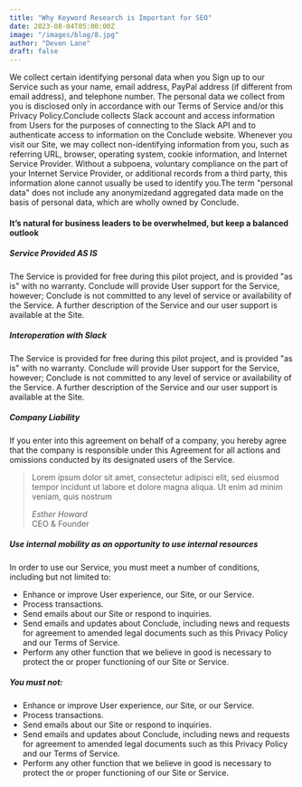 ```yaml
---
title: "Why Keyword Research is Important for SEO"
date: 2023-08-04T05:00:00Z
image: "/images/blog/8.jpg"
author: "Devon Lane"
draft: false
---
```


We collect certain identifying personal data when you Sign up to our Service such as your name, email address, PayPal address (if different from email address), and telephone number. The personal data we collect from you is disclosed only in accordance with our Terms of Service and/or this Privacy Policy.Conclude collects Slack account and access information from Users for the purposes of connecting to the Slack API and to authenticate access to information on the Conclude website. Whenever you visit our Site, we may collect non-identifying information from you, such as referring URL, browser, operating system, cookie information, and Internet Service Provider. Without a subpoena, voluntary compliance on the part of your Internet Service Provider, or additional records from a third party, this information alone cannot usually be used to identify you.The term "personal data" does not include any anonymizedand aggregated data made on the basis of personal data, which are wholly owned by Conclude.

#### It’s natural for business leaders to be overwhelmed, but keep a balanced outlook

##### Service Provided AS IS

The Service is provided for free during this pilot project, and is provided "as is" with no warranty. Conclude will provide User support for the Service, however; Conclude is not committed to any level of service or availability of the Service. A further description of the Service and our user support is available at the Site.

##### Interoperation with Slack

The Service is provided for free during this pilot project, and is provided "as is" with no warranty. Conclude will provide User support for the Service, however; Conclude is not committed to any level of service or availability of the Service. A further description of the Service and our user support is available at the Site.

##### Company Liability

If you enter into this agreement on behalf of a company, you hereby agree that the company is responsible under this Agreement for all actions and omissions conducted by its designated users of the Service.

> Lorem ipsum dolor sit amet, consectetur adipisci elit, sed eiusmod tempor incidunt ut labore et dolore magna aliqua. Ut enim ad minim veniam, quis nostrum
>
> <cite>Esther Howard</cite><br> <span>CEO & Founder</span>

##### Use internal mobility as an opportunity to use internal resources

In order to use our Service, you must meet a number of conditions, including but not limited to:

- Enhance or improve User experience, our Site, or our Service.
- Process transactions.
- Send emails about our Site or respond to inquiries.
- Send emails and updates about Conclude, including news and requests for agreement to amended legal documents such as this Privacy Policy and our Terms of Service.
- Perform any other function that we believe in good is necessary to protect the or proper functioning of our Site or Service.

##### You must not:

- Enhance or improve User experience, our Site, or our Service.
- Process transactions.
- Send emails about our Site or respond to inquiries.
- Send emails and updates about Conclude, including news and requests for agreement to amended legal documents such as this Privacy Policy and our Terms of Service.
- Perform any other function that we believe in good is necessary to protect the or proper functioning of our Site or Service.
